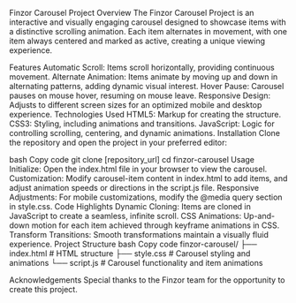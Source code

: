 Finzor Carousel Project
Overview
The Finzor Carousel Project is an interactive and visually engaging carousel designed to showcase items with a distinctive scrolling animation. Each item alternates in movement, with one item always centered and marked as active, creating a unique viewing experience.

Features
Automatic Scroll: Items scroll horizontally, providing continuous movement.
Alternate Animation: Items animate by moving up and down in alternating patterns, adding dynamic visual interest.
Hover Pause: Carousel pauses on mouse hover, resuming on mouse leave.
Responsive Design: Adjusts to different screen sizes for an optimized mobile and desktop experience.
Technologies Used
HTML5: Markup for creating the structure.
CSS3: Styling, including animations and transitions.
JavaScript: Logic for controlling scrolling, centering, and dynamic animations.
Installation
Clone the repository and open the project in your preferred editor:

bash
Copy code
git clone [repository_url]
cd finzor-carousel
Usage
Initialize: Open the index.html file in your browser to view the carousel.
Customization: Modify carousel-item content in index.html to add items, and adjust animation speeds or directions in the script.js file.
Responsive Adjustments: For mobile customizations, modify the @media query section in style.css.
Code Highlights
Dynamic Cloning: Items are cloned in JavaScript to create a seamless, infinite scroll.
CSS Animations: Up-and-down motion for each item achieved through keyframe animations in CSS.
Transform Transitions: Smooth transformations maintain a visually fluid experience.
Project Structure
bash
Copy code
finzor-carousel/
├── index.html       # HTML structure
├── style.css        # Carousel styling and animations
└── script.js        # Carousel functionality and item animations

Acknowledgements
Special thanks to the Finzor team for the opportunity to create this project.

